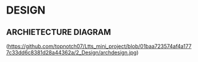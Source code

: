 # DESIGN
## ARCHIETECTURE DIAGRAM
(https://github.com/topnotch07/Ltts_mini_project/blob/01baa723574af4a1777c33dd6c8381d28a44362a/2_Design/archdesign.jpg)
